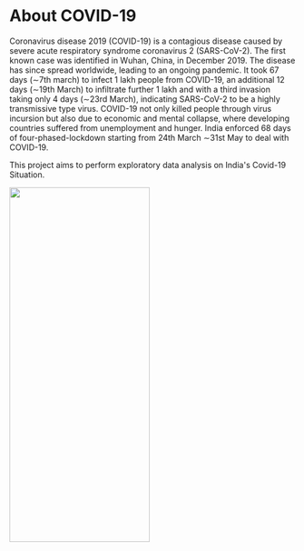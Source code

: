 # About COVID-19
Coronavirus disease 2019 (COVID-19) is a contagious disease caused by severe acute respiratory syndrome coronavirus 2 (SARS-CoV-2). The first known case was identified in Wuhan, China, in December 2019. The disease has since spread worldwide, leading to an ongoing pandemic. It took 67 days (∼7th march) to infect 1 lakh people from COVID-19, an additional 12 days (∼19th March) to infiltrate further 1 lakh and with a third invasion taking only 4 days (∼23rd March), indicating SARS-CoV-2 to be a highly transmissive type virus. COVID-19 not only killed people through virus incursion but also due to economic and mental collapse, where developing countries suffered from unemployment and hunger. India enforced 68 days of four-phased-lockdown starting from 24th March ∼31st May to deal with COVID-19.

This project aims to perform exploratory data analysis on India's Covid-19 Situation.

<img src="https://user-images.githubusercontent.com/73715927/151403319-e5890ae2-b029-4870-ae13-0a7a941a91f0.png" width=70% height=40%>
